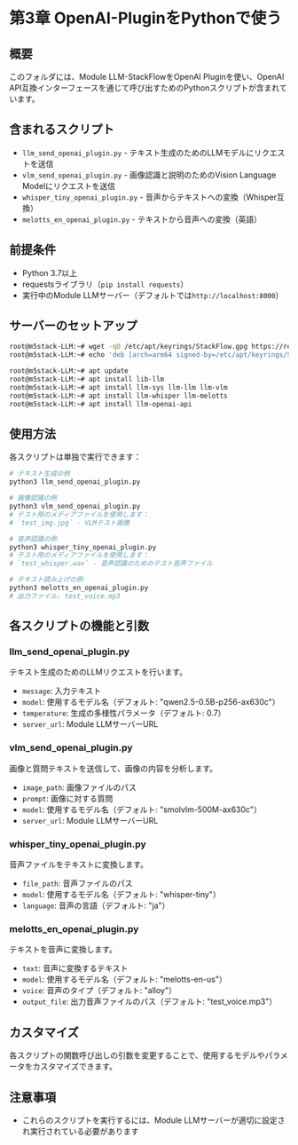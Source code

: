 # 第3章 OpenAI-PluginをPythonで使う


## 概要
このフォルダには、Module LLM-StackFlowをOpenAI Pluginを使い、OpenAI API互換インターフェースを通じて呼び出すためのPythonスクリプトが含まれています。

## 含まれるスクリプト
- `llm_send_openai_plugin.py` - テキスト生成のためのLLMモデルにリクエストを送信
- `vlm_send_openai_plugin.py` - 画像認識と説明のためのVision Language Modelにリクエストを送信
- `whisper_tiny_openai_plugin.py` - 音声からテキストへの変換（Whisper互換）
- `melotts_en_openai_plugin.py` - テキストから音声への変換（英語）

## 前提条件
- Python 3.7以上
- requestsライブラリ（`pip install requests`）
- 実行中のModule LLMサーバー（デフォルトでは`http://localhost:8000`）

## サーバーのセットアップ

```bash
root@m5stack-LLM:~# wget -qO /etc/apt/keyrings/StackFlow.gpg https://repo.llm.m5stack.com/m5stack-apt-repo/key/StackFlow.gpg
root@m5stack-LLM:~# echo 'deb [arch=arm64 signed-by=/etc/apt/keyrings/StackFlow.gpg] https://repo.llm.m5stack.com/m5stack-apt-repo jammy ax630c' > /etc/apt/sources.list.d/StackFlow.list
```

```bash
root@m5stack-LLM:~# apt update
root@m5stack-LLM:~# apt install lib-llm
root@m5stack-LLM:~# apt install llm-sys llm-llm llm-vlm
root@m5stack-LLM:~# apt install llm-whisper llm-melotts 
root@m5stack-LLM:~# apt install llm-openai-api
```

## 使用方法

各スクリプトは単独で実行できます：

```bash
# テキスト生成の例
python3 llm_send_openai_plugin.py

# 画像認識の例
python3 vlm_send_openai_plugin.py
# テスト用のメディアファイルを使用します：
# `test_img.jpg` - VLMテスト画像

# 音声認識の例
python3 whisper_tiny_openai_plugin.py
# テスト用のメディアファイルを使用します：
# `test_whisper.wav` - 音声認識のためのテスト音声ファイル

# テキスト読み上げの例
python3 melotts_en_openai_plugin.py
# 出力ファイル: test_voice.mp3
```

## 各スクリプトの機能と引数

### llm_send_openai_plugin.py
テキスト生成のためのLLMリクエストを行います。
- `message`: 入力テキスト
- `model`: 使用するモデル名（デフォルト: "qwen2.5-0.5B-p256-ax630c"）
- `temperature`: 生成の多様性パラメータ（デフォルト: 0.7）
- `server_url`: Module LLMサーバーURL

### vlm_send_openai_plugin.py
画像と質問テキストを送信して、画像の内容を分析します。
- `image_path`: 画像ファイルのパス
- `prompt`: 画像に対する質問
- `model`: 使用するモデル名（デフォルト: "smolvlm-500M-ax630c"）
- `server_url`: Module LLMサーバーURL

### whisper_tiny_openai_plugin.py
音声ファイルをテキストに変換します。
- `file_path`: 音声ファイルのパス
- `model`: 使用するモデル名（デフォルト: "whisper-tiny"）
- `language`: 音声の言語（デフォルト: "ja"）

### melotts_en_openai_plugin.py
テキストを音声に変換します。
- `text`: 音声に変換するテキスト
- `model`: 使用するモデル名（デフォルト: "melotts-en-us"）
- `voice`: 音声のタイプ（デフォルト: "alloy"）
- `output_file`: 出力音声ファイルのパス（デフォルト: "test_voice.mp3"）

## カスタマイズ

各スクリプトの関数呼び出しの引数を変更することで、使用するモデルやパラメータをカスタマイズできます。

## 注意事項

- これらのスクリプトを実行するには、Module LLMサーバーが適切に設定され実行されている必要があります
